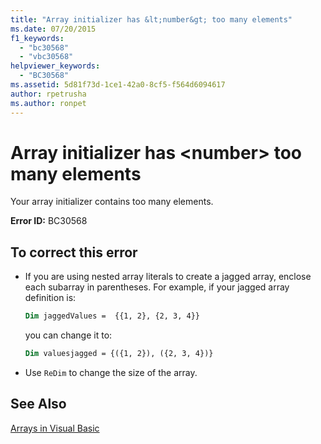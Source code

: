 ```yaml
---
title: "Array initializer has &lt;number&gt; too many elements"
ms.date: 07/20/2015
f1_keywords: 
  - "bc30568"
  - "vbc30568"
helpviewer_keywords: 
  - "BC30568"
ms.assetid: 5d81f73d-1ce1-42a0-8cf5-f564d6094617
author: rpetrusha
ms.author: ronpet
---
```

# Array initializer has &lt;number&gt; too many elements
Your array initializer contains too many elements.  
  
 **Error ID:** BC30568  
  
## To correct this error  
  
- If you are using nested array literals to create a jagged array, enclose each subarray in parentheses. For example, if your jagged array definition is:
 
  ```vb
  Dim jaggedValues =  {{1, 2}, {2, 3, 4}}
  ```
  you can change it to:

  ```vb
  Dim valuesjagged = {({1, 2}), ({2, 3, 4})}
  ```    

-   Use `ReDim` to change the size of the array.  

## See Also  
 [Arrays in Visual Basic](~/docs/visual-basic/programming-guide/language-features/arrays/index.md)
